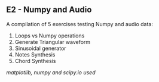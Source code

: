 ## E2 - Numpy and Audio

A compilation of 5 exercises testing Numpy and audio data: 

1. Loops vs Numpy operations
2. Generate Triangular waveform
3. Sinusoidal generator
4. Notes Synthesis
5. Chord Synthesis

*matplotlib, numpy and scipy.io used*
